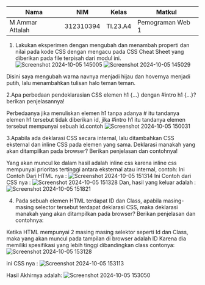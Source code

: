 |Nama|NIM|Kelas|Matkul|
|----|---|-----|------|
|M Ammar Attalah|312310394|TI.23.A4|Pemograman Web 1|

1. Lakukan eksperimen dengan mengubah dan menambah properti dan nilai pada kode CSS
dengan mengacu pada CSS Cheat Sheet yang diberikan pada file terpisah dari modul ini.
![Screenshot 2024-10-05 145005](https://github.com/user-attachments/assets/4e60af30-185d-4908-872a-ee887fda2e66)
![Screenshot 2024-10-05 145029](https://github.com/user-attachments/assets/346c66e0-444b-4a77-82d3-2325eb70e20f)

Disini saya mengubah warna navnya menjadi hijau dan hovernya menjadi putih, lalu menambahkan tulisan halo teman teman.

2.Apa perbedaan pendeklarasian CSS elemen h1 {...} dengan #intro h1 {...}? berikan
penjelasannya!

Perbedaanya jika menuliskan elemen h1 tanpa adanya # itu tandanya elemen h1 tersebut tidak diberikan id, jika #intro h1 itu tandanya elemen tersebut mempunyai sebuah id.contoh
![Screenshot 2024-10-05 150031](https://github.com/user-attachments/assets/b2f476b0-2830-4977-9796-fa0dae5eae11)

3.Apabila ada deklarasi CSS secara internal, lalu ditambahkan CSS eksternal dan inline CSS pada
elemen yang sama. Deklarasi manakah yang akan ditampilkan pada browser? Berikan
penjelasan dan contohnya!

Yang akan muncul ke dalam hasil adalah inline css karena inline css mempunyai prioritas tertinggi antara eksternal atau internal, contoh:
Ini Contoh Dari HTML nya :
![Screenshot 2024-10-05 151314](https://github.com/user-attachments/assets/23cc22d5-a5d4-4133-b25e-9cb54cbeea3f)
Ini Contoh dari CSS nya :
![Screenshot 2024-10-05 151328](https://github.com/user-attachments/assets/000ffc4c-402c-4446-92ad-8de7cc73ef5c)
Dan, hasil yang keluar adalah :
![Screenshot 2024-10-05 151821](https://github.com/user-attachments/assets/23201df8-83e2-4d2e-bd93-559422f1fb19)

4. Pada sebuah elemen HTML terdapat ID dan Class, apabila masing-masing selector tersebut
terdapat deklarasi CSS, maka deklarasi manakah yang akan ditampilkan pada browser?
Berikan penjelasan dan contohnya:

Ketika HTML mempunyai 2 masing masing selektor seperti Id dan Class, maka yang akan muncul pada tampilan di browser adalah ID Karena
dia memiliki spesifikasi yang lebih tinggi dibandingkan class contonya:
![Screenshot 2024-10-05 153128](https://github.com/user-attachments/assets/8687b076-f9b3-41d7-866a-7aa4b4a65c65)

ini CSS nya :
![Screenshot 2024-10-05 153113](https://github.com/user-attachments/assets/0b236879-0bfd-4f25-80bf-e592f57aab69)

Hasil Akhirnya adalah:
![Screenshot 2024-10-05 153050](https://github.com/user-attachments/assets/6a0f863d-7302-462d-b20e-c1c5cb51a6b5)


